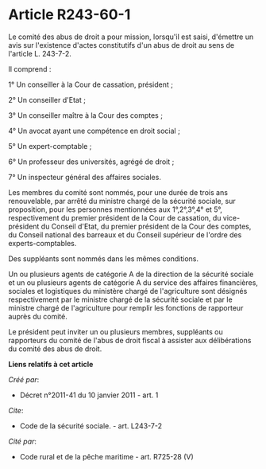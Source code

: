 # Article R243-60-1

Le comité des abus de droit a pour mission, lorsqu'il est saisi, d'émettre un avis sur l'existence d'actes constitutifs d'un
abus de droit au sens de l'article L. 243-7-2. 

Il comprend : 

1° Un conseiller à la Cour de cassation, président ; 

2° Un conseiller d'Etat ; 

3° Un conseiller maître à la Cour des comptes ; 

4° Un avocat ayant une compétence en droit social ; 

5° Un expert-comptable ; 

6° Un professeur des universités, agrégé de droit ; 

7° Un inspecteur général des affaires sociales. 

Les membres du comité sont nommés, pour une durée de trois ans renouvelable, par arrêté du ministre chargé de la sécurité
sociale, sur proposition, pour les personnes mentionnées aux 1°,2°,3°,4° et 5°, respectivement du premier président de la
Cour de cassation, du vice-président du Conseil d'Etat, du premier président de la Cour des comptes, du Conseil national des
barreaux et du Conseil supérieur de l'ordre des experts-comptables. 

Des suppléants sont nommés dans les mêmes conditions. 

Un ou plusieurs agents de catégorie A de la direction de la sécurité sociale et un ou plusieurs agents de catégorie A du
service des affaires financières, sociales et logistiques du ministère chargé de l'agriculture sont désignés respectivement
par le ministre chargé de la sécurité sociale et par le ministre chargé de l'agriculture pour remplir les fonctions de
rapporteur auprès du comité. 

Le président peut inviter un ou plusieurs membres, suppléants ou rapporteurs du comité de l'abus de droit fiscal à assister
aux délibérations du comité des abus de droit.

**Liens relatifs à cet article**

_Créé par_:

  - Décret n°2011-41 du 10 janvier 2011 - art. 1

_Cite_:

  - Code de la sécurité sociale. - art. L243-7-2

_Cité par_:

  - Code rural et de la pêche maritime - art. R725-28 (V)
